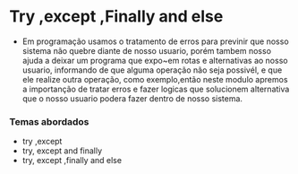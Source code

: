 # Try ,except ,Finally and else

- Em programação usamos o tratamento de erros para previnir que nosso sistema não quebre diante de nosso usuario, porém tambem nosso ajuda a deixar um programa que expo~em rotas e alternativas ao nosso usuario, informando de que alguma operação não seja possivél, e que ele realize outra operação, como exemplo,então neste modulo apremos a importanção de tratar erros e fazer logicas que solucionem alternativa que o nosso usuario podera fazer dentro de nosso sistema.

### Temas abordados

* try ,except
* try, except and finally
* try, except ,finally and else
